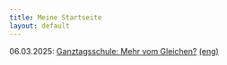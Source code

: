 ```yaml
---
title: Meine Startseite
layout: default
---
```


06.03.2025: [Ganztagsschule: Mehr vom Gleichen?](https://fpiesik.github.io/blog/Ganztagsschule:_Mehr_vom_Gleichen.htm) [(eng)](https://fpiesik.github.io/blog/Full-Day_Schooling:_More_of_the_Same.htm)


